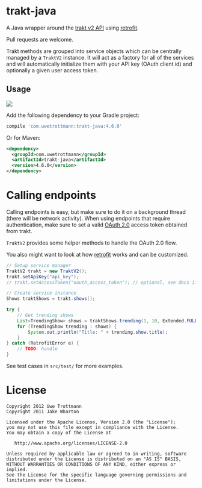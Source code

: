trakt-java
==========

A Java wrapper around the [trakt v2 API][1] using [retrofit][2].

Pull requests are welcome.

Trakt methods are grouped into service objects which can be centrally
managed by a `TraktV2` instance. It will act as a factory for
all of the services and will automatically initialize them with your
API key (OAuth client id) and optionally a given user access token.

## Usage

<a href="https://search.maven.org/#search%7Cga%7C1%7Ctrakt-java"><img src="https://img.shields.io/maven-central/v/com.uwetrottmann/trakt-java.svg?style=flat-square"></a>

Add the following dependency to your Gradle project:

```groovy
compile 'com.uwetrottmann:trakt-java:4.6.0'
```

Or for Maven:

```xml
<dependency>
  <groupId>com.uwetrottmann</groupId>
  <artifactId>trakt-java</artifactId>
  <version>4.6.0</version>
</dependency>
```

# Calling endpoints

Calling endpoints is easy, but make sure to do it on a background thread
(there will be network activity). When using endpoints that require authentication,
make sure to set a valid [OAuth 2.0][3] access token obtained from trakt.

`TraktV2` provides some helper methods to handle the OAuth 2.0 flow.

You also might want to look at how [retrofit][2] works and can be customized.

```java
// Setup service manager
TraktV2 trakt = new TraktV2();
trakt.setApiKey("api_key");
// trakt.setAccessToken("oauth_access_token"); // optional, see docs if required

// Create service instance
Shows traktShows = trakt.shows();

try {
    // Get trending shows
    List<TrendingShow> shows = traktShows.trending(1, 10, Extended.FULLIMAGES);
    for (TrendingShow trending : shows) {
        System.out.println("Title: " + trending.show.title);
    }
} catch (RetrofitError e) {
    // TODO: handle
}
```

See test cases in `src/test/` for more examples.

# License

    Copyright 2012 Uwe Trottmann
    Copyright 2011 Jake Wharton

    Licensed under the Apache License, Version 2.0 (the "License");
    you may not use this file except in compliance with the License.
    You may obtain a copy of the License at

       http://www.apache.org/licenses/LICENSE-2.0

    Unless required by applicable law or agreed to in writing, software
    distributed under the License is distributed on an "AS IS" BASIS,
    WITHOUT WARRANTIES OR CONDITIONS OF ANY KIND, either express or implied.
    See the License for the specific language governing permissions and
    limitations under the License.


 [1]: http://docs.trakt.apiary.io/
 [2]: http://square.github.io/retrofit/
 [3]: https://www.digitalocean.com/community/tutorials/an-introduction-to-oauth-2
